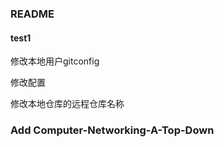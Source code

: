 ### README
#### test1

修改本地用户gitconfig

修改配置

修改本地仓库的远程仓库名称

### Add Computer-Networking-A-Top-Down
